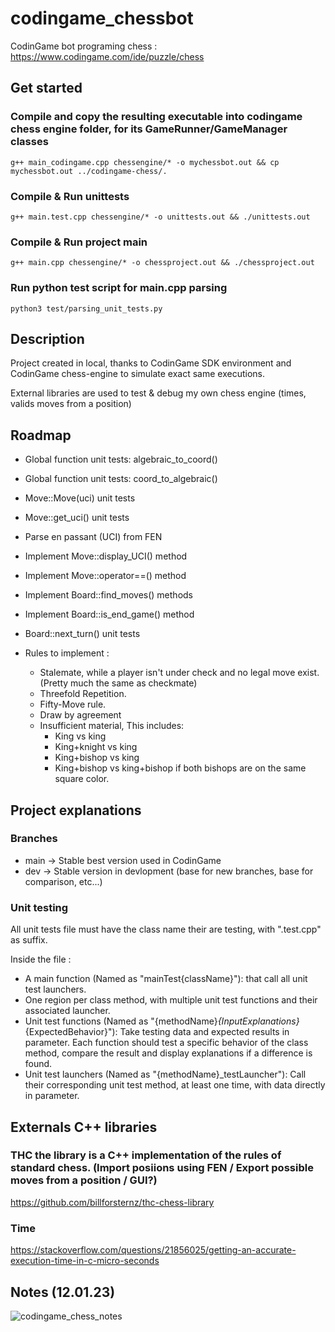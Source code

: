 # codingame_chessbot

CodinGame bot programing chess : https://www.codingame.com/ide/puzzle/chess

## Get started

### Compile and copy the resulting executable into codingame chess engine folder, for its GameRunner/GameManager classes
`g++ main_codingame.cpp chessengine/* -o mychessbot.out && cp mychessbot.out ../codingame-chess/.`

### Compile & Run unittests
`g++ main.test.cpp chessengine/* -o unittests.out && ./unittests.out`

### Compile & Run project main
`g++ main.cpp chessengine/* -o chessproject.out && ./chessproject.out`

### Run python test script for main.cpp parsing
`python3 test/parsing_unit_tests.py`

## Description

Project created in local, thanks to CodinGame SDK environment and CodinGame chess-engine to simulate exact same executions.

External libraries are used to test & debug my own chess engine (times, valids moves from a position)

## Roadmap

* Global function unit tests: algebraic_to_coord()
* Global function unit tests: coord_to_algebraic()
* Move::Move(uci) unit tests
* Move::get_uci() unit tests
* Parse en passant (UCI) from FEN
* Implement Move::display_UCI() method
* Implement Move::operator==() method
* Implement Board::find_moves() methods
* Implement Board::is_end_game() method
* Board::next_turn() unit tests

* Rules to implement :
    - Stalemate, while a player isn't under check and no legal move exist. (Pretty much the same as checkmate)
    - Threefold Repetition.
    - Fifty-Move rule.
    - Draw by agreement
    - Insufficient material, This includes:
        - King vs king
        - King+knight vs king
        - King+bishop vs king
        - King+bishop vs king+bishop if both bishops are on the same square color.

## Project explanations

### Branches

- main  ->  Stable best version used in CodinGame
- dev   ->  Stable version in devlopment (base for new branches, base for comparison, etc...)

### Unit testing

All unit tests file must have the class name their are testing, with ".test.cpp" as suffix.

Inside the file :

- A main function (Named as "mainTest{className}"): that call all unit test launchers.
- One region per class method, with multiple unit test functions and their associated launcher.
- Unit test functions (Named as "{methodName}_{InputExplanations}_{ExpectedBehavior}"): Take testing data and expected results in parameter. Each function should test a specific behavior of the class method, compare the result and display explanations if a difference is found.
- Unit test launchers (Named as "{methodName}_testLauncher"): Call their corresponding unit test method, at least one time, with data directly in parameter.

## Externals C++ libraries

### THC the library is a C++ implementation of the rules of standard chess. (Import posiions using FEN / Export possible moves from a position / GUI?)
https://github.com/billforsternz/thc-chess-library

### Time
https://stackoverflow.com/questions/21856025/getting-an-accurate-execution-time-in-c-micro-seconds

## Notes (12.01.23)

![codingame_chess_notes](https://user-images.githubusercontent.com/39808296/212033429-26b9978a-d90f-4c99-985f-95419892d8c8.jpg)
